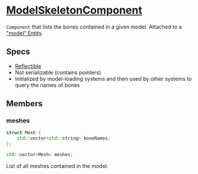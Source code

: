 # [ModelSkeletonComponent](ModelSkeletonComponent.hpp)

`Component` that lists the bones contained in a given model. Attached to a ["model" Entity](ModelComponent.md).

## Specs

* [Reflectible](https://github.com/phisko/putils/blob/master/reflection.md)
* Not serializable (contains pointers)
* Initialized by model-loading systems and then used by other systems to query the names of bones

## Members

### meshes

```cpp
struct Mesh {
    std::vector<std::string> boneNames;
};

std::vector<Mesh> meshes;
```

List of all meshes contained in the model.